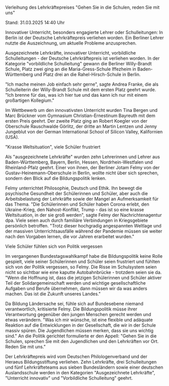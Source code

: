 
Verleihung des Lehrkräftepreises
"Gehen Sie in die Schulen, reden Sie mit uns"


Stand: 31.03.2025 14:40 Uhr


Innovativer Unterricht, besonders engagierte Lehrer oder Schulleitungen: In Berlin ist der Deutsche Lehrkräftepreis verliehen worden. Ein Berliner Lehrer nutzte die Auszeichnung, um aktuelle Probleme anzusprechen.



Ausgezeichnete Lehrkräfte, innovativer Unterricht, vorbildliche Schulleitungen - der Deutsche Lehrkräftepreis ist verliehen worden. In der Kategorie "vorbildliche Schulleitung" gewann die Berliner Willy-Brandt Schule, Platz zwei ging an die Maria-Gress-Schule Iffezheim in Baden-Württemberg und Platz drei an die Rahel-Hirsch-Schule in Berlin. 


"Ich mache meinen Job einfach sehr gerne", sagte Andrea Franke, die als Schulleiterin der Willy-Brandt Schule mit dem ersten Platz geehrt wurde. "Ich brenne für das, was ich hier tue und das kann ich nur mit einem großartigen Kollegium."


Im Wettbewerb um den innovativsten Unterricht wurden Tina Bergen und Marc Brückner vom Gymnasium Christian-Ernestinum Bayreuth mit dem ersten Preis geehrt. Der zweite Platz ging an Robert Koegler von der Oberschule Rauschwalde Görlitz, der dritte an Martin Lentzen und Jenny Jungeblut von der German International School of Silicon Valley, Kalifornien (USA). 

"Krasse Weltsituation", viele Schüler frustriert


Als "ausgezeichnete Lehrkräfte" wurden zehn Lehrerinnen und Lehrer aus Baden-Württemberg, Bayern, Berlin, Hessen, Nordrhein-Westfalen und Rheinland-Pfalz geehrt. Einer von ihnen, der Berliner Jotam Felmy von der Gustav-Heinemann-Oberschule in Berlin, wollte nicht über sich sprechen, sondern den Blick auf die Bildungspolitik lenken. 


Felmy unterrichtet Philosophie, Deutsch und Ethik. Ihn bewegt die psychische Gesundheit der Schülerinnen und Schüler, aber auch die Arbeitsbelastung der Lehrkräfte sowie der Mangel an Aufmerksamkeit für das Thema. "Die Schülerinnen und Schüler haben Corona erlebt, den Ukraine-Krieg, den Nahost-Konflikt, Trump - das ist so eine krasse Weltsituation, in der sie groß werden", sagte Felmy der Nachrichtenagentur dpa. Viele seien auch durch familiäre Verbindungen in Kriegsgebiete persönlich betroffen. "Trotz dieser hochgradig angespannten Weltlage und der massiven Unterrichtsausfälle während der Pandemie müssen sie weiter nach den Vorgaben lernen, die vor Jahren erarbeitet wurden."

Viele Schüler fühlen sich von Politik vergessen


Im vergangenen Bundestagswahlkampf habe die Bildungspolitik keine Rolle gespielt, viele seiner Schülerinnen und Schüler seien frustriert und fühlten sich von der Politik vergessen, so Felmy. Die Risse im Schulsystem seien nicht so sichtbar wie eine kaputte Autobahnbrücke - trotzdem seien sie da. "Wenn die Hoffnung ist, dass die jetzigen Schülerinnen und Schüler aktiver Teil der Solidargemeinschaft werden und wichtige gesellschaftliche Aufgaben und Berufe übernehmen, dann müssen wir da was anders machen. Das ist die Zukunft unseres Landes." 


Da Bildung Ländersache sei, fühle sich auf Bundesebene niemand verantwortlich, kritisierte Felmy. Die Bildungspolitik müsse ihrer Verantwortung gegenüber den jungen Menschen gerecht werden und etwas verändern. "Was ich mir wünsche, ist eine flexible und adäquate Reaktion auf die Entwicklungen in der Gesellschaft, die wir in der Schule massiv spüren. Die Jugendlichen müssen merken, dass sie uns wichtig sind." An die Politik gerichtet formulierte er den Appell: "Gehen Sie in die Schulen, sprechen Sie mit den Jugendlichen und den Lehrkräften vor Ort. Reden Sie mit uns."


Der Lehrkräftepreis wird vom Deutschen Philologenverband und der Heraeus Bildungsstiftung verliehen. Zehn Lehrkräfte, drei Schulleitungen und fünf Lehrkräfteteams aus sieben Bundesländern sowie einer deutschen Auslandsschule werden in den Kategorien "Ausgezeichnete Lehrkräfte", "Unterricht innovativ" und "Vorbildliche Schulleitung" geehrt.

